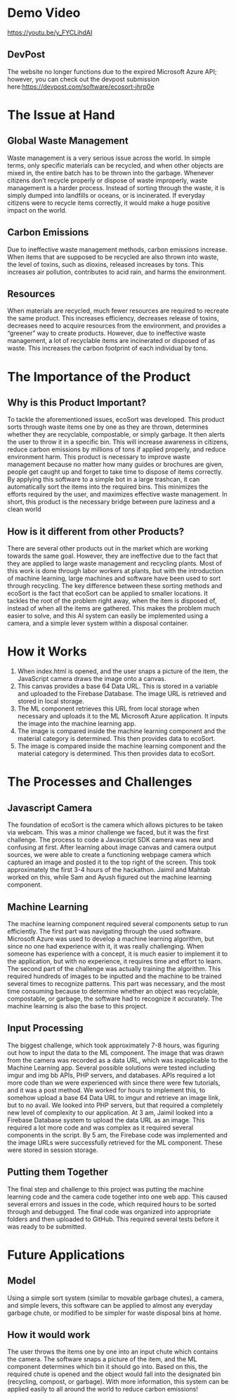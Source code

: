 # Demo Video
https://youtu.be/y_FYCLihdAI

## DevPost
The website no longer functions due to the expired Microsoft Azure API; however, you can  check out the devpost submission here:https://devpost.com/software/ecosort-jhrp0e

# The Issue at Hand

## Global Waste Management

Waste management is a very serious issue across the world. In simple terms, only specific materials can be recycled, and when other objects are mixed in, the entire batch has to be thrown into the garbage. Whenever citizens don’t recycle properly or dispose of waste improperly, waste management is a harder process. Instead of sorting through the waste, it is simply dumped into landfills or oceans, or is incinerated. If everyday citizens were to recycle items correctly, it would make a huge positive impact on the world.

## Carbon Emissions

Due to ineffective waste management methods, carbon emissions increase. When items that are supposed to be recycled are also thrown into waste, the level of toxins, such as dioxins, released increases by tons. This increases air pollution, contributes to acid rain, and harms the environment.

## Resources

When materials are recycled, much fewer resources are required to recreate the same product. This increases efficiency, decreases release of toxins, decreases need to acquire resources from the environment, and provides a “greener” way to create products. However, due to ineffective waste management, a lot of recyclable items are incinerated or disposed of as waste. This increases the carbon footprint of each individual by tons.

# The Importance of the Product

## Why is this Product Important?

To tackle the aforementioned issues, ecoSort was developed. This product sorts through waste items one by one as they are thrown, determines whether they are recyclable, compostable, or simply garbage. It then alerts the user to throw it in a specific bin. This will increase awareness in citizens, reduce carbon emissions by millions of tons if applied properly, and reduce environment harm. This product is necessary to improve waste management because no matter how many guides or brochures are given, people get caught up and forget to take time to dispose of items correctly. By applying this software to a simple bot in a large trashcan, it can automatically sort the items into the required bins. This minimizes the efforts required by the user, and maximizes effective waste management. In short, this product is the necessary bridge between pure laziness and a clean world

## How is it different from other Products?

There are several other products out in the market which are working towards the same goal. However, they are ineffective due to the fact that they are applied to large waste management and recycling plants. Most of this work is done through labor workers at plants, but with the introduction of machine learning, large machines and software have been used to sort through recycling. The key difference between these sorting methods and ecoSort is the fact that ecoSort can be applied to smaller locations. It tackles the root of the problem right away, when the item is disposed of, instead of when all the items are gathered. This makes the problem much easier to solve, and this AI system can easily be implemented using a camera, and a simple lever system within a disposal container.

# How it Works

1. When index.html is opened, and the user snaps a picture of the item, the JavaScript camera draws the image onto a canvas.
2. This canvas provides a base 64 Data URL. This is stored in a variable and uploaded to the Firebase Database. The image URL is retrieved and stored in local storage.
3. The ML component retrieves this URL from local storage when necessary and uploads it to the ML Microsoft Azure application. It inputs the image into the machine learning app.
4. The image is compared inside the machine learning component and the material category is determined. This then provides data to ecoSort.
5. The image is compared inside the machine learning component and the material category is determined. This then provides data to ecoSort.

# The Processes and Challenges

## Javascript Camera

The foundation of ecoSort is the camera which allows pictures to be taken via webcam. This was a minor challenge we faced, but it was the first challenge. The process to code a Javascript SDK camera was new and confusing at first. After learning about image canvas and camera output sources, we were able to create a functioning webpage camera which captured an image and posted it to the top right of the screen. This took approximately the first 3-4 hours of the hackathon. Jaimil and Mahtab worked on this, while Sam and Ayush figured out the machine learning component.

## Machine Learning

The machine learning component required several components setup to run efficiently. The first part was navigating through the used software. Microsoft Azure was used to develop a machine learning algorithm, but since no one had experience with it, it was really challenging. When someone has experience with a concept, it is much easier to implement it to the application, but with no experience, it requires time and effort to learn. The second part of the challenge was actually training the algorithm. This required hundreds of images to be inputted and the machine to be trained several times to recognize patterns. This part was necessary, and the most time consuming because to determine whether an object was recyclable, compostable, or garbage, the software had to recognize it accurately. The machine learning is also the base to this project.

## Input Processing

The biggest challenge, which took approximately 7-8 hours, was figuring out how to input the data to the ML component. The image that was drawn from the camera was recorded as a data URL, which was inapplicable to the Machine Learning app. Several possible solutions were tested including imgur and img bb APIs, PHP servers, and databases. APIs required a lot more code than we were experienced with since there were few tutorials, and it was a post method. We worked for hours to implement this, to somehow upload a base 64 Data URL to imgur and retrieve an image link, but to no avail. We looked into PHP servers, but that required a completely new level of complexity to our application. At 3 am, Jaimil looked into a Firebase Database system to upload the data URL as an image. This required a lot more code and was complex as it required several components in the script. By 5 am, the Firebase code was implemented and the image URLs were successfully retrieved for the ML component. These were stored in session storage.

## Putting them Together

The final step and challenge to this project was putting the machine learning code and the camera code together into one web app. This caused several errors and issues in the code, which required hours to be sorted through and debugged. The final code was organized into appropriate folders and then uploaded to GitHub. This required several tests before it was ready to be submitted.

# Future Applications

## Model

Using a simple sort system (similar to movable garbage chutes), a camera, and simple levers, this software can be applied to almost any everyday garbage chute, or modified to be simpler for waste disposal bins at home.

## How it would work

The user throws the items one by one into an input chute which contains the camera. The software snaps a picture of the item, and the ML component determines which bin it should go into. Based on this, the required chute is opened and the object would fall into the designated bin (recycling, compost, or garbage). With more information, this system can be applied easily to all around the world to reduce carbon emissions!

